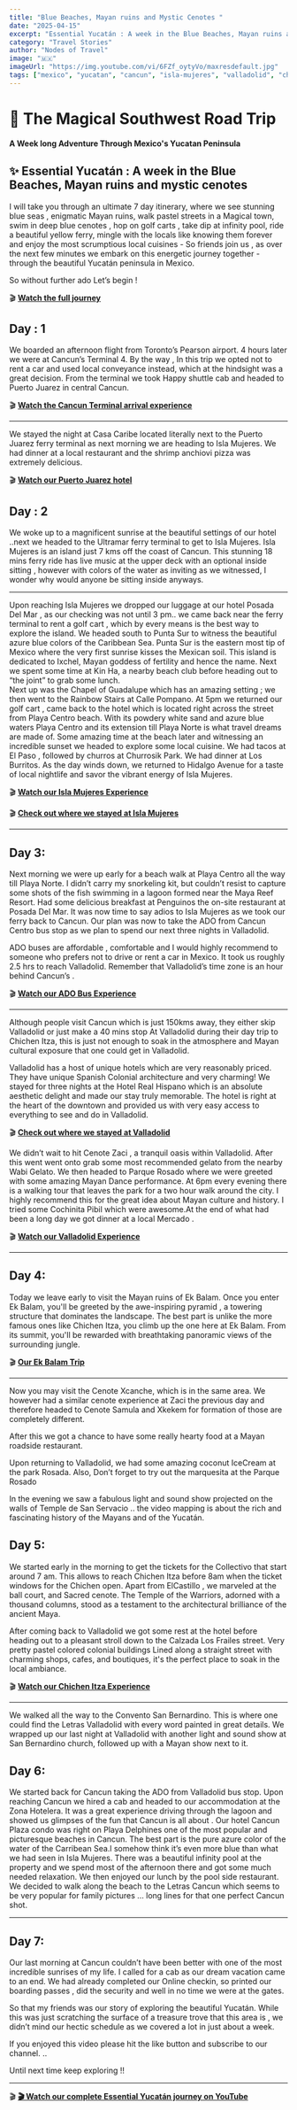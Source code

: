 ```yaml
---
title: "Blue Beaches, Mayan ruins and Mystic Cenotes "
date: "2025-04-15"
excerpt: "Essential Yucatán : A week in the Blue Beaches, Mayan ruins and mystic cenotes."
category: "Travel Stories"
author: "Nodes of Travel"
image: "🇲🇽"
imageUrl: "https://img.youtube.com/vi/6FZf_oytyVo/maxresdefault.jpg"
tags: ["mexico", "yucatan", "cancun", "isla-mujeres", "valladolid", "chichen-itza"]
---
```

# 🌵 The Magical Southwest Road Trip

**A Week long Adventure Through Mexico's Yucatan Peninsula**

## ✨ Essential Yucatán : A week in the Blue Beaches, Mayan ruins and mystic cenotes

I will take you through an ultimate 7 day itinerary, where we see stunning blue seas , enigmatic Mayan ruins, walk pastel streets in a Magical town, swim in deep blue cenotes ,  hop on golf carts , take dip at infinity pool, ride a beautiful yellow ferry, mingle with the locals like knowing them forever and enjoy the most scrumptious local cuisines - So friends join us , as over the next few minutes we embark on this energetic journey together - through the beautiful Yucatán peninsula in Mexico. 

So without further ado Let’s begin !

🎬 **[Watch the full journey](/videos#yucatan-mexico-series)**


## Day : 1

 We boarded an afternoon flight from Toronto’s Pearson airport.
4 hours later we were at Cancun’s Terminal 4.
By the way , In this trip we opted not to rent a car and used local conveyance instead, which at the hindsight was a great decision. 
From the terminal we took Happy shuttle cab and headed to Puerto Juarez in central Cancun.


🎬 **[Watch the Cancun Terminal arrival experience](/videos#CRNripSbj6o)**

---

We stayed the night at Casa Caribe located literally next to the Puerto Juarez ferry terminal as next morning we are heading to Isla Mujeres. We had dinner at a local restaurant and the shrimp anchiovi pizza was extremely delicious.

🎬 **[Watch our Puerto Juarez hotel ](/videos#s8c8cWner_M)**



## Day : 2

We woke up to a magnificent sunrise at the beautiful settings of our hotel ..next we headed to the Ultramar ferry terminal to get to Isla Mujeres. Isla Mujeres is an island just 7 kms off the coast of Cancun. This stunning 18 mins ferry ride has live music at the upper deck with an optional inside sitting , however with colors of the water as inviting as we witnessed, I wonder why would anyone be sitting inside anyways.

---

Upon reaching Isla Mujeres we dropped our luggage at our hotel Posada Del Mar , as our checking was not until 3 pm.. we came back near the ferry terminal to rent a golf cart , which by every means is the best way to explore the island. We headed south to Punta Sur to witness the beautiful azure blue colors of the Caribbean Sea. Punta Sur is the eastern most tip of Mexico where the very first sunrise kisses the Mexican soil.  This island is dedicated to Ixchel, Mayan goddess of fertility and hence the name. 
Next we spent some time at Kin Ha, a nearby beach club before heading out to “the joint” to grab some lunch.  
Next up was the Chapel of Guadalupe which has an amazing setting ; we then went to the Rainbow Stairs at Calle Pompano. At 5pm we returned our golf cart , came back to the hotel which is located right across the street from Playa Centro beach. With its powdery white sand and azure blue waters Playa Centro and its extension till Playa Norte is what travel dreams are made of.  Some amazing time at the beach later and witnessing an incredible sunset we headed to explore some local cuisine. We had tacos at El Paso , followed by churros at Churrosik Park. We had dinner at Los Burritos. As the day winds down, we returned to Hidalgo Avenue for a taste of local nightlife and savor the vibrant energy of Isla Mujeres.


🎬 **[Watch our Isla Mujeres Experience ](/videos#p1WHvcixzfI)**

🎬 **[Check out where we stayed at Isla Mujeres ](/videos#wEUzDNLKr9I)**

---

## Day 3:
Next morning we were up early for a beach walk at Playa Centro all the way till Playa Norte. I didn’t carry my snorkeling kit, but couldn’t resist to capture some shots of the fish swimming in a lagoon formed near the Maya Reef Resort. Had some delicious breakfast at Penguinos the on-site restaurant at Posada Del Mar. It was now time to say adios to Isla Mujeres as we took our ferry back to Cancun. Our plan was now to take the ADO from Cancun Centro bus stop as we plan to spend our next three nights in Valladolid. 


ADO buses are affordable , comfortable and I would highly recommend to someone who prefers not to drive or rent a car in Mexico. It took us roughly 2.5 hrs to reach Valladolid. Remember that Valladolid’s time zone is an hour behind Cancun’s . 

🎬 **[Watch our ADO Bus Experience ](/videos#0S48k7zvVHY)**

---

Although people visit Cancun which is just 150kms away, they either skip Valladolid or  just make a 40 mins stop At Valladolid during their day trip to Chichen Itza, this is just not enough to soak in the atmosphere and Mayan cultural exposure that one could get in Valladolid. 

Valladolid has a host of unique hotels which are very reasonably priced. They have unique Spanish Colonial architecture and very charming!
We stayed for three nights at the Hotel Real Hispano which is an absolute aesthetic delight and made our stay truly memorable. The hotel is right at the heart of the downtown and provided us with very easy access to everything to see and do in Valladolid. 


🎬 **[Check out where we stayed at Valladolid ](/videos#2wrEtwv5D6Y)**


We didn’t wait to hit Cenote Zaci , a tranquil oasis within Valladolid. After this went went onto grab some most recommended gelato from the nearby Wabi Gelato. We then headed to Parque Rosado where we were greeted with some amazing Mayan Dance performance. At 6pm every evening there is a walking tour that leaves the park for a two hour walk around the city. I highly recommend this for the great idea about Mayan culture and history. I tried some Cochinita Pibil which were awesome.At the end of what had been a long day we got dinner at a local Mercado . 


🎬 **[Watch our Valladolid Experience ](/videos#6MpOXrnXT44)**

---

## Day 4:
Today we leave early to visit the Mayan ruins of Ek Balam.  Once you enter Ek Balam, you'll be greeted by the awe-inspiring pyramid , a towering structure that dominates the landscape. The best part is unlike the more famous ones like Chichen Itza, you climb up the one here at Ek Balam. From its summit, you'll be rewarded with breathtaking panoramic views of the surrounding jungle.

🎬 **[Our Ek Balam Trip ](/videos#dfqxddzbRfM)**

---

Now you may visit the Cenote Xcanche,  which is in the same area. We however had a similar cenote experience at Zaci the previous day and therefore headed to Cenote Samula and Xkekem for formation of those are completely different. 

After this we got a chance to have some really hearty  food at a Mayan roadside restaurant. 

Upon returning to Valladolid, we had some amazing coconut IceCream at the park Rosada. 
Also, Don’t forget to try out the marquesita at the Parque Rosado 

In the evening we saw a fabulous light and sound show projected on the walls of Temple de San Servacio .. the video mapping is about the rich and fascinating history of the Mayans and of the Yucatán. 


## Day 5: 
We started early in the morning to get the tickets for the Collectivo that start around 7 am. This allows to reach Chichen Itza before 8am when the ticket windows for the Chichen open. Apart from ElCastillo , we marveled at the ball court, and Sacred cenote. The Temple of the Warriors, adorned with a thousand columns, stood as a testament to the architectural brilliance of the ancient Maya.

After coming back to Valladolid we got some rest at the hotel before heading out to a pleasant stroll down to the Calzada Los Frailes street.  Very pretty pastel colored colonial buildings Lined along a straight street with charming shops, cafes, and boutiques, it's the perfect place to soak in the local ambiance. 


🎬 **[Watch our Chichen Itza Experience ](/videos#nbO-zgnvNCk)**

---

We walked all the way to  the Convento San Bernardino. This is where one could find the Letras Valladolid with every word painted in great details.  We wrapped up our last night at Valladolid with another light and sound show at San Bernardino church, followed up with a Mayan show next to it.

## Day 6: 
We started back for Cancun taking the ADO from Valladolid bus stop. Upon reaching Cancun we hired a cab and headed to our accommodation at the Zona Hotelera. It was a great experience driving through the lagoon and showed us glimpses of the fun that Cancun is all about . Our hotel Cancun Plaza condo was right on Playa Delphines one of the most popular and picturesque beaches in Cancun. The best part is the pure azure color of the water of the Carribean Sea.l somehow think it’s even more blue than what we had seen in Isla Mujeres. 
There was a beautiful infinity pool at the property and we spend most of the afternoon there and got some much needed relaxation.  We then enjoyed our lunch by the pool side restaurant. We decided to walk along the beach to the Letras Cancun which seems to be very popular for family pictures … long lines for that one perfect Cancun shot. 


---

## Day 7: 
Our last morning at Cancun couldn’t have been better with one of the most incredible sunrises of my life. I called for a cab as our dream vacation came to an end. We had already completed our Online checkin, so printed our boarding passes , did the security and well in no time we were at the gates.

So that my friends was our story of exploring the beautiful Yucatán. While this was just scratching the surface of a treasure trove that this area is , we didn’t mind our hectic schedule as we covered a lot in just about a week. 

If you enjoyed this video please hit the like button and subscribe to our channel. .. 

Until next time keep exploring !! 

---

🎬 **[🎬 Watch our complete Essential Yucatán journey on YouTube](/videos#6FZf_oytyVo)**

